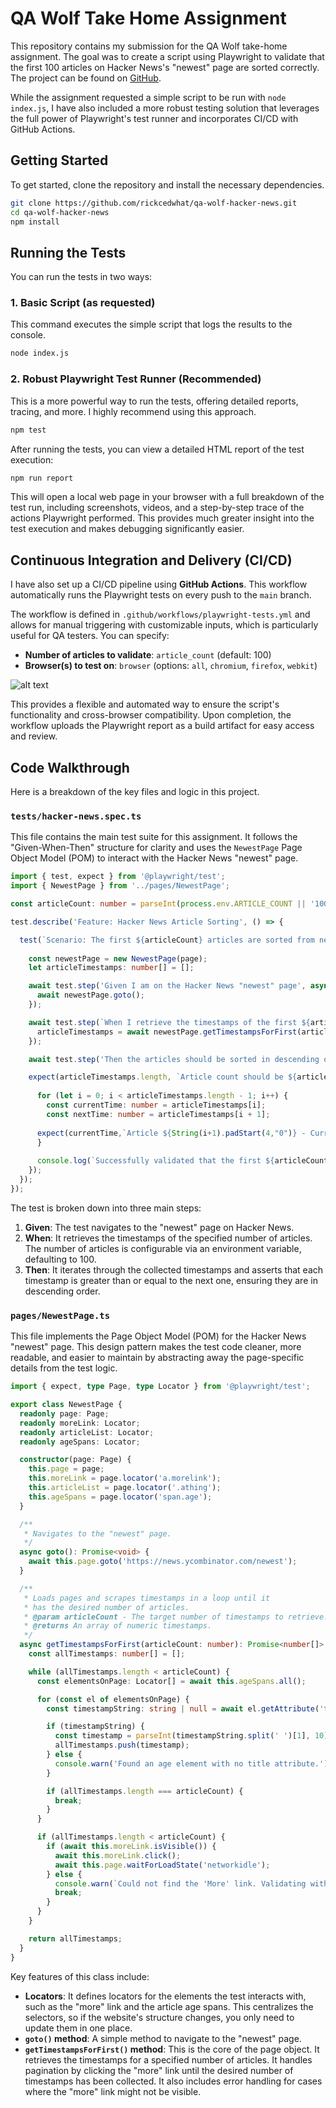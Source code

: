 # QA Wolf Take Home Assignment

This repository contains my submission for the QA Wolf take-home assignment. The goal was to create a script using Playwright to validate that the first 100 articles on Hacker News's "newest" page are sorted correctly. The project can be found on [GitHub](https://github.com/rickcedwhat/qa-wolf-hacker-news).

While the assignment requested a simple script to be run with `node index.js`, I have also included a more robust testing solution that leverages the full power of Playwright's test runner and incorporates CI/CD with GitHub Actions.

## Getting Started

To get started, clone the repository and install the necessary dependencies.

```bash
git clone https://github.com/rickcedwhat/qa-wolf-hacker-news.git
cd qa-wolf-hacker-news
npm install
```

## Running the Tests

You can run the tests in two ways:

### 1\. Basic Script (as requested)

This command executes the simple script that logs the results to the console.

```bash
node index.js
```

### 2\. Robust Playwright Test Runner (Recommended)

This is a more powerful way to run the tests, offering detailed reports, tracing, and more. I highly recommend using this approach.

```bash
npm test
```

After running the tests, you can view a detailed HTML report of the test execution:

```bash
npm run report
```

This will open a local web page in your browser with a full breakdown of the test run, including screenshots, videos, and a step-by-step trace of the actions Playwright performed. This provides much greater insight into the test execution and makes debugging significantly easier.

## Continuous Integration and Delivery (CI/CD)

I have also set up a CI/CD pipeline using **GitHub Actions**. This workflow automatically runs the Playwright tests on every push to the `main` branch.

The workflow is defined in `.github/workflows/playwright-tests.yml` and allows for manual triggering with customizable inputs, which is particularly useful for QA testers. You can specify:

  * **Number of articles to validate**: `article_count` (default: 100)
  * **Browser(s) to test on**: `browser` (options: `all`, `chromium`, `firefox`, `webkit`)

  ![alt text](public/image.png)

This provides a flexible and automated way to ensure the script's functionality and cross-browser compatibility. Upon completion, the workflow uploads the Playwright report as a build artifact for easy access and review.

## Code Walkthrough

Here is a breakdown of the key files and logic in this project.

### `tests/hacker-news.spec.ts`

This file contains the main test suite for this assignment. It follows the "Given-When-Then" structure for clarity and uses the `NewestPage` Page Object Model (POM) to interact with the Hacker News "newest" page.

```typescript
import { test, expect } from '@playwright/test';
import { NewestPage } from '../pages/NewestPage';

const articleCount: number = parseInt(process.env.ARTICLE_COUNT || '100', 10);

test.describe('Feature: Hacker News Article Sorting', () => {

  test(`Scenario: The first ${articleCount} articles are sorted from newest to oldest`, async ({ page }) => {
    
    const newestPage = new NewestPage(page);
    let articleTimestamps: number[] = [];

    await test.step('Given I am on the Hacker News "newest" page', async () => {
      await newestPage.goto();
    });

    await test.step(`When I retrieve the timestamps of the first ${articleCount} articles`, async () => {
      articleTimestamps = await newestPage.getTimestampsForFirst(articleCount);
    });

    await test.step('Then the articles should be sorted in descending order of time', async () => {

    expect(articleTimestamps.length, `Article count should be ${articleCount}`).toBe(articleCount);
        
      for (let i = 0; i < articleTimestamps.length - 1; i++) {
        const currentTime: number = articleTimestamps[i]; 
        const nextTime: number = articleTimestamps[i + 1];
        
      expect(currentTime,`Article ${String(i+1).padStart(4,"0")} - Current time: ${currentTime} should be greater than or equal to nextTime: ${nextTime}`).toBeGreaterThanOrEqual(nextTime);
      }
      
      console.log(`Successfully validated that the first ${articleCount} articles are sorted correctly.`);
    });
  });
});
```

The test is broken down into three main steps:

1.  **Given**: The test navigates to the "newest" page on Hacker News.
2.  **When**: It retrieves the timestamps of the specified number of articles. The number of articles is configurable via an environment variable, defaulting to 100.
3.  **Then**: It iterates through the collected timestamps and asserts that each timestamp is greater than or equal to the next one, ensuring they are in descending order.

### `pages/NewestPage.ts`

This file implements the Page Object Model (POM) for the Hacker News "newest" page. This design pattern makes the test code cleaner, more readable, and easier to maintain by abstracting away the page-specific details from the test logic.

```typescript
import { expect, type Page, type Locator } from '@playwright/test';

export class NewestPage {
  readonly page: Page;
  readonly moreLink: Locator;
  readonly articleList: Locator;
  readonly ageSpans: Locator;

  constructor(page: Page) {
    this.page = page;
    this.moreLink = page.locator('a.morelink');
    this.articleList = page.locator('.athing');
    this.ageSpans = page.locator('span.age');
  }

  /**
   * Navigates to the "newest" page.
   */
  async goto(): Promise<void> {
    await this.page.goto('https://news.ycombinator.com/newest');
  }

  /**
   * Loads pages and scrapes timestamps in a loop until it
   * has the desired number of articles.
   * @param articleCount - The target number of timestamps to retrieve.
   * @returns An array of numeric timestamps.
   */
  async getTimestampsForFirst(articleCount: number): Promise<number[]> {
    const allTimestamps: number[] = [];

    while (allTimestamps.length < articleCount) {
      const elementsOnPage: Locator[] = await this.ageSpans.all();

      for (const el of elementsOnPage) {
        const timestampString: string | null = await el.getAttribute('title');

        if (timestampString) {
          const timestamp = parseInt(timestampString.split(' ')[1], 10);
          allTimestamps.push(timestamp);
        } else {
          console.warn('Found an age element with no title attribute.');
        }

        if (allTimestamps.length === articleCount) {
          break;
        }
      }

      if (allTimestamps.length < articleCount) {
        if (await this.moreLink.isVisible()) {
          await this.moreLink.click();
          await this.page.waitForLoadState('networkidle');
        } else {
          console.warn(`Could not find the 'More' link. Validating with the ${allTimestamps.length} articles found.`);
          break;
        }
      }
    }

    return allTimestamps;
  }
}
```

Key features of this class include:

  * **Locators**: It defines locators for the elements the test interacts with, such as the "more" link and the article age spans. This centralizes the selectors, so if the website's structure changes, you only need to update them in one place.
  * **`goto()` method**: A simple method to navigate to the "newest" page.
  * **`getTimestampsForFirst()` method**: This is the core of the page object. It retrieves the timestamps for a specified number of articles. It handles pagination by clicking the "more" link until the desired number of timestamps has been collected. It also includes error handling for cases where the "more" link might not be visible.